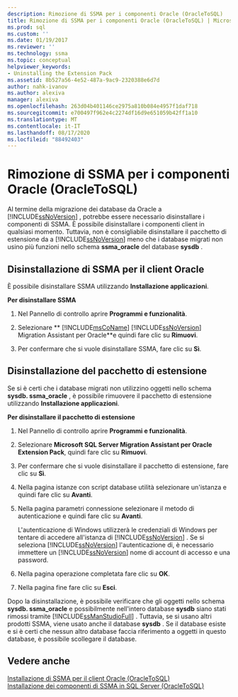 ```yaml
---
description: Rimozione di SSMA per i componenti Oracle (OracleToSQL)
title: Rimozione di SSMA per i componenti Oracle (OracleToSQL) | Microsoft Docs
ms.prod: sql
ms.custom: ''
ms.date: 01/19/2017
ms.reviewer: ''
ms.technology: ssma
ms.topic: conceptual
helpviewer_keywords:
- Uninstalling the Extension Pack
ms.assetid: 8b527a56-4e52-487a-9ac9-2320388e6d7d
author: nahk-ivanov
ms.author: alexiva
manager: alexiva
ms.openlocfilehash: 263d04b401146ce2975a810b084e4957f1daf718
ms.sourcegitcommit: e700497f962e4c2274df16d9e651059b42ff1a10
ms.translationtype: MT
ms.contentlocale: it-IT
ms.lasthandoff: 08/17/2020
ms.locfileid: "88492403"
---
```

# <a name="removing-ssma--for-oracle-components-oracletosql"></a>Rimozione di SSMA per i componenti Oracle (OracleToSQL)
Al termine della migrazione dei database da Oracle a [!INCLUDE[ssNoVersion](../../includes/ssnoversion-md.md)] , potrebbe essere necessario disinstallare i componenti di SSMA. È possibile disinstallare i componenti client in qualsiasi momento. Tuttavia, non è consigliabile disinstallare il pacchetto di estensione da a [!INCLUDE[ssNoVersion](../../includes/ssnoversion-md.md)] meno che i database migrati non usino più funzioni nello schema **ssma_oracle** del database **sysdb** .  
  
## <a name="uninstalling-the-ssma-for-oracle-client"></a>Disinstallazione di SSMA per il client Oracle  
È possibile disinstallare SSMA utilizzando **Installazione applicazioni**.  
  
**Per disinstallare SSMA**  
  
1.  Nel Pannello di controllo aprire **Programmi e funzionalità**.  
  
2.  Selezionare ** [!INCLUDE[msCoName](../../includes/msconame_md.md)] [!INCLUDE[ssNoVersion](../../includes/ssnoversion-md.md)] Migration Assistant per Oracle**e quindi fare clic su **Rimuovi**.  
  
3.  Per confermare che si vuole disinstallare SSMA, fare clic su **Sì**.  
  
## <a name="uninstalling-the-extension-pack"></a>Disinstallazione del pacchetto di estensione  
Se si è certi che i database migrati non utilizzino oggetti nello schema **sysdb. ssma_oracle** , è possibile rimuovere il pacchetto di estensione utilizzando **Installazione applicazioni**.  
  
**Per disinstallare il pacchetto di estensione**  
  
1.  Nel Pannello di controllo aprire **Programmi e funzionalità**.  
  
2.  Selezionare **Microsoft SQL Server Migration Assistant per Oracle Extension Pack**, quindi fare clic su **Rimuovi**.  
  
3.  Per confermare che si vuole disinstallare il pacchetto di estensione, fare clic su **Sì**.  
  
4.  Nella pagina istanze con script database utilità selezionare un'istanza e quindi fare clic su **Avanti**.  
  
5.  Nella pagina parametri connessione selezionare il metodo di autenticazione e quindi fare clic su **Avanti**.  
  
    L'autenticazione di Windows utilizzerà le credenziali di Windows per tentare di accedere all'istanza di [!INCLUDE[ssNoVersion](../../includes/ssnoversion-md.md)] . Se si seleziona [!INCLUDE[ssNoVersion](../../includes/ssnoversion-md.md)] l'autenticazione di, è necessario immettere un [!INCLUDE[ssNoVersion](../../includes/ssnoversion-md.md)] nome di account di accesso e una password.  
  
6.  Nella pagina operazione completata fare clic su **OK**.  
  
7.  Nella pagina fine fare clic su **Esci**.  
  
Dopo la disinstallazione, è possibile verificare che gli oggetti nello schema **sysdb. ssma_oracle** e possibilmente nell'intero database **sysdb** siano stati rimossi tramite [!INCLUDE[ssManStudioFull](../../includes/ssmanstudiofull-md.md)] . Tuttavia, se si usano altri prodotti SSMA, viene usato anche il database **sysdb** . Se il database esiste e si è certi che nessun altro database faccia riferimento a oggetti in questo database, è possibile scollegare il database.  
  
## <a name="see-also"></a>Vedere anche  
[Installazione di SSMA per il client Oracle &#40;OracleToSQL&#41;](../../ssma/oracle/installing-ssma-for-oracle-client-oracletosql.md)  
[Installazione dei componenti di SSMA in SQL Server &#40;OracleToSQL&#41;](../../ssma/oracle/installing-ssma-components-on-sql-server-oracletosql.md)  
  
